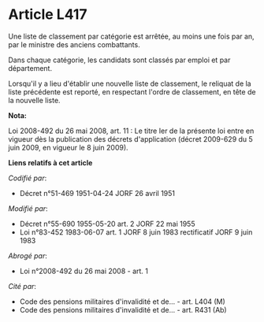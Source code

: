 # Article L417

Une liste de classement par catégorie est arrêtée, au moins une fois par an, par le ministre des anciens combattants.

Dans chaque catégorie, les candidats sont classés par emploi et par département.

Lorsqu'il y a lieu d'établir une nouvelle liste de classement, le reliquat de la liste précédente est reporté, en respectant
l'ordre de classement, en tête de la nouvelle liste.

**Nota:**

Loi 2008-492 du 26 mai 2008, art. 11 : Le titre Ier de la présente loi entre en vigueur dès la publication des décrets
d'application (décret 2009-629 du 5 juin 2009, en vigueur le 8 juin 2009).

**Liens relatifs à cet article**

_Codifié par_:

  - Décret n°51-469 1951-04-24 JORF 26 avril 1951

_Modifié par_:

  - Décret n°55-690 1955-05-20 art. 2 JORF 22 mai 1955
  - Loi n°83-452 1983-06-07 art. 1 JORF 8 juin 1983 rectificatif JORF 9 juin 1983

_Abrogé par_:

  - Loi n°2008-492 du 26 mai 2008 - art. 1

_Cité par_:

  - Code des pensions militaires d'invalidité et de... - art. L404 (M)
  - Code des pensions militaires d'invalidité et de... - art. R431 (Ab)
